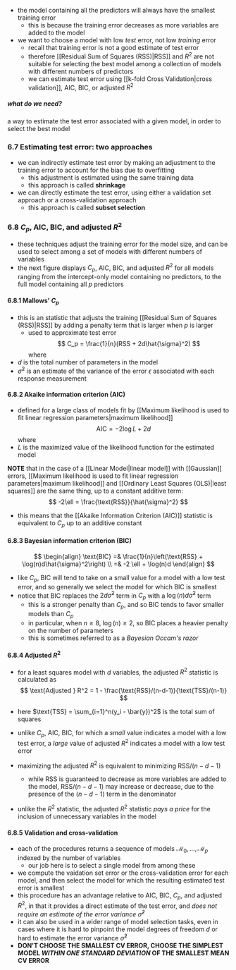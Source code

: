 
* the model containing all the predictors will always have the smallest training error
    * this is because the training error decreases as more variables are added to the model
* we want to choose a model with low *test* error, not low *training* error
    * recall that training error is not a good estimate of test error
    * therefore [[Residual Sum of Squares (RSS)|RSS]] and $R^2$ are not suitable for selecting the best model among a collection of models with different numbers of predictors
    * we can estimate test error using [[k-fold Cross Validation|cross validation]], AIC, BIC, or adjusted $R^2$
##### what do we need?
a way to estimate the test error associated with a given model, in order to select the best model

### 6.7 Estimating test error: two approaches
* we can indirectly estimate test error by making an adjustment to the training error to account for the bias due to overfitting
    * this adjustment is estimated using the same training data
    * this approach is called **shrinkage**
* we can directly estimate the test error, using either a validation set approach or a cross-validation approach
    * this approach is called **subset selection**

### 6.8 $C_p$, AIC, BIC, and adjusted $R^2$

* these techniques adjust the training error for the model size, and can be used to select among a set of models with different numbers of variables
* the next figure displays $C_p$, AIC, BIC, and adjusted $R^2$ for all models ranging from the intercept-only model containing no predictors, to the full model containing all $p$ predictors


#### 6.8.1 Mallows' $C_p$
* this is an statistic that adjusts the training [[Residual Sum of Squares (RSS)|RSS]] by adding a penalty term that is larger when $p$ is larger
    * used to approximate test error
$$
C_p = \frac{1}{n}(RSS + 2d\hat{\sigma}^2)
$$
where  
* $d$ is the total number of parameters in the model
* $\hat{\sigma}^2$ is an estimate of the variance of the error $\epsilon$ associated with each response measurement

#### 6.8.2 Akaike information criterion (AIC)

* defined for a large class of models fit by [[Maximum likelihood is used to fit linear regression parameters|maximum likelihood]]
$$
\text{AIC} = -2\log L + 2d
$$
where
* $L$ is the maximized value of the likelihood function for the estimated model

**NOTE** that in the case of a [[Linear Model|linear model]] with [[Gaussian]] errors, [[Maximum likelihood is used to fit linear regression parameters|maximum likelihood]] and [[Ordinary Least Squares (OLS)|least squares]] are the same thing, up to a constant additive term:
$$
-2\ell = \frac{\text{RSS}}{\hat{\sigma}^2}
$$
* this means that the [[Akaike Information Criterion (AIC)]] statistic is equivalent to $C_p$ up to an additive constant

#### 6.8.3 Bayesian information criterion (BIC)

$$
\begin{align}
\text{BIC} =& \frac{1}{n}\left(\text{RSS} + \log(n)d\hat{\sigma}^2\right) \\
=& -2 \ell + \log(n)d
\end{align}
$$

* like $C_p$, BIC will tend to take on a small value for a model with a low test error, and so generally we select the model for which BIC is smallest
* notice that BIC replaces the $2d\hat{\sigma}^2$ term in $C_p$ with a $\log(n)d\hat{\sigma}^2$ term
    * this is a stronger penalty than $C_p$, and so BIC tends to favor smaller models than $C_p$
    * in particular, when $n \geq 8$, $\log(n) \geq 2$, so BIC places a heavier penalty on the number of parameters
    * this is sometimes referred to as a *Bayesian Occam's razor*

#### 6.8.4 Adjusted $R^2$

* for a least squares model with $d$ variables, the adjusted $R^2$ statistic is calculated as
$$
\text{Adjusted } R^2 = 1 - \frac{\text{RSS}/(n-d-1)}{\text{TSS}/(n-1)}
$$

* here $\text{TSS} = \sum_{i=1}^n(y_i - \bar{y})^2$ is the total sum of squares
* unlike $C_p$, AIC, BIC, for which a *small* value indicates a model with a low test error, a *large* value of adjusted $R^2$ indicates a model with a low test error
* maximizing the adjusted $R^2$ is equivalent to minimizing $\text{RSS} / (n-d-1)$
    * while $\text{RSS}$ is guaranteed to decrease as more variables are added to the model, $\text{RSS} / (n-d-1)$ may increase or decrease, due to the presence of the $(n-d-1)$ term in the denominator
* unlike the $R^2$ statistic, the adjusted $R^2$ statistic *pays a price* for the inclusion of unnecessary variables in the model

#### 6.8.5 Validation and cross-validation

* each of the procedures returns a sequence of models $\mathcal{M}_0, \dots, \mathcal{M}_p$ indexed by the number of variables
    * our job here is to select a single model from among these
* we compute the vaidation set error or the cross-validation error for each model, and then select the model for which the resulting estimated test error is smallest
* this procedure has an advantage relative to AIC, BIC, $C_p$, and adjusted $R^2$, in that it provides a direct estimate of the test error, and *does not require an estimate of the error variance $\hat{\sigma}^2$*
* it can also be used in a wider range of model selection tasks, even in cases where it is hard to pinpoint the model degrees of freedom $d$ or hard to estimate the error variance $\hat{\sigma}^2$
* **DON'T CHOOSE THE SMALLEST CV ERROR, CHOOSE THE SIMPLEST MODEL *WITHIN ONE STANDARD DEVIATION* OF THE SMALLEST MEAN CV ERROR**